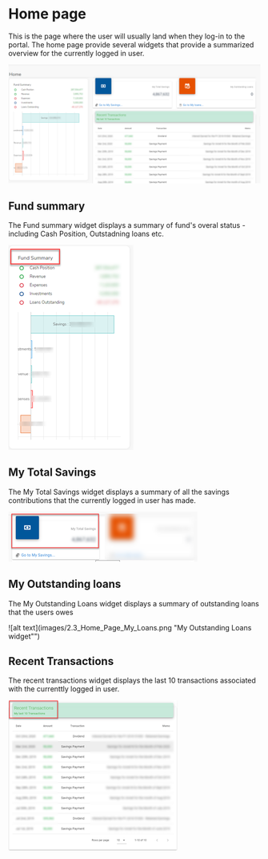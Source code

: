 # Home page
This is the page where the user will usually land when they log-in to the portal. The home page provide several widgets that provide a summarized overview for the currently logged in user.

![alt text](images/2.2_Home_Page.png "Home Page") 

## Fund summary
The Fund summary widget displays a summary of fund's overal status - including Cash Position, Outstadning loans etc.

![alt text](images/2.3_Home_Page_Fund_Summary.png "Home Page Fund Summary") 


## My Total Savings 

The My Total Savings widget displays a summary of all the savings contributions that the currently logged in user has made.

![alt text](images/2.3_Home_Page_My_Savings.png "My Total Savings widget") 

## My Outstanding loans
The My Outstanding Loans widget displays a summary of outstanding loans that the users owes

![alt text](images/2.3_Home_Page_My_Loans.png "My Outstanding Loans  widget"") 

## Recent Transactions
The recent transactions widget displays the last 10 transactions associated with the currenttly logged in user.

![alt text](images/2.3_Home_Page_Recent_Transactions.png "Recent transactions widget") 